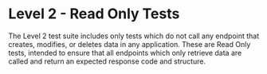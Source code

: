 # **Level 2 - Read Only Tests**

The Level 2 test suite includes only tests which do not call any endpoint that creates, modifies, or deletes data in any application. These are Read Only tests, intended to ensure that all endpoints which only retrieve data are called and return an expected response code and structure.
